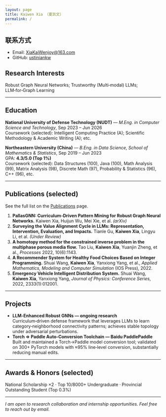 ```yaml
---
layout: page
title: Kaiwen Xia （夏凯文）
permalink: /
---
```


## 联系方式
- Email: <XiaKaiWenjoy@163.com>
- GitHub: [ustiniankw](https://github.com/ustiniankw)

## Research Interests
Robust Graph Neural Networks; Trustworthy (Multi‑modal) LLMs; LLM‑for‑Graph Learning

---

## Education
**National University of Defense Technology (NUDT)** — *M.Eng. in Computer Science and Technology*, Sep 2023 – Jun 2026  
Coursework (selected): Intelligent Computing Practice (A); Scientific Methodology & Academic Writing (A); etc.

**Northeastern University (China)** — *B.Eng. in Data Science, School of Mathematics & Statistics*, Sep 2019 – Jun 2023  
GPA: **4.3/5.0 (Top 1%)**  
Coursework (selected): Data Structures (100), Java (100), Math Analysis (99), Matrix Analysis (98), Discrete Math (97), Probability & Statistics (96), C++ (96), etc.

---

## Publications (selected)
See the full list on the [Publications](/publications) page.
1. **PallasGNN: Curriculum‑Driven Pattern Mining for Robust Graph Neural Networks.** Kaiwen Xia, Huijun Wu, Mei Xie, et al. *(arXiv)*
2. **Surveying the Value Alignment Cycle in LLMs: Representation, Intervention, Evaluation, and Impacts.** Tianle Gu, **Kaiwen Xia**, Lingyu Li, et al. *(Under Review)*
3. **A homotopy method for the constrained inverse problem in the multiphase porous media flow.** Tao Liu, **Kaiwen Xia**, Yuanjin Zheng, et al., *Processes* 2022, 10(6):1143.
4. **A Recommender System for Healthy Food Choices Based on Integer Programming.** Shuai Wang, **Kaiwen Xia**, Yanxiong Yang, et al., *Applied Mathematics, Modeling and Computer Simulation* (IOS Press), 2022.
5. **Emergency Vehicle Intelligent Distribution System.** Shuai Wang, **Kaiwen Xia**, Yanxiong Yang, *Journal of Physics: Conference Series*, 2022, 2333(1):012001.

---

## Projects
- **LLM‑Enhanced Robust GNNs — ongoing research**  
  Curriculum‑driven defense framework that leverages LLMs to learn category‑neighborhood connectivity patterns; achieves stable topology under adversarial perturbations.
- **Torch ⇒ Paddle Auto‑Conversion Toolchain — Baidu PaddlePaddle**  
  Built and maintained a Torch→Paddle model conversion tool; validated on 300+ PyTorch models with ≈95% line‑level conversion, substantially reducing manual edits.

---

## Awards & Honors (selected)
National Scholarship ×2 · Top 10/8000+ Undergraduate · Provincial Outstanding Student (Top 0.3%)

---

*I am open to research collaboration and internship opportunities. Feel free to reach out by email.*

